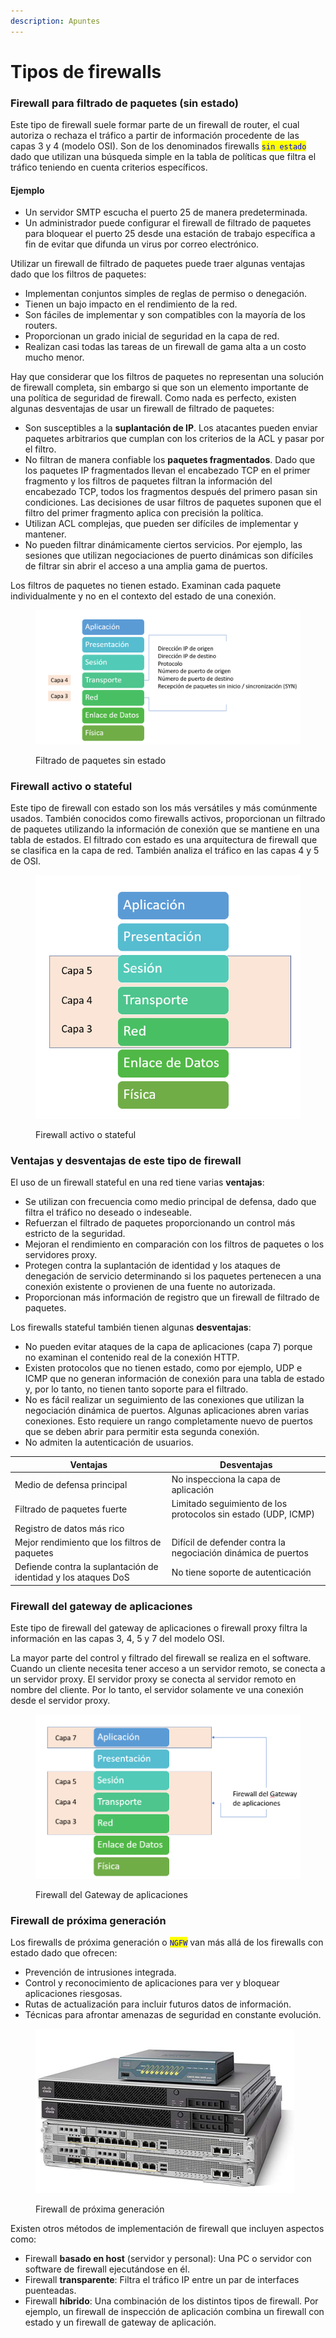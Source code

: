 ```yaml
---
description: Apuntes
---
```


# Tipos de firewalls

### Firewall para filtrado de paquetes (sin estado)

Este tipo de firewall suele formar parte de un firewall de router, el cual autoriza o rechaza el tráfico a partir de información procedente de las capas 3 y 4 (modelo OSI). Son de los denominados firewalls <mark style="color:blue;">`sin estado`</mark> dado que utilizan una búsqueda simple en la tabla de políticas que filtra el tráfico teniendo en cuenta criterios específicos.

#### Ejemplo&#x20;

* Un servidor SMTP escucha el puerto 25 de manera predeterminada.&#x20;
* Un administrador puede configurar el firewall de filtrado de paquetes para bloquear el puerto 25 desde una estación de trabajo específica a fin de evitar que difunda un virus por correo electrónico.

Utilizar un firewall de filtrado de paquetes puede traer algunas ventajas dado que los filtros de paquetes:

* Implementan conjuntos simples de reglas de permiso o denegación.
* Tienen un bajo impacto en el rendimiento de la red.
* Son fáciles de implementar y son compatibles con la mayoría de los routers.
* Proporcionan un grado inicial de seguridad en la capa de red.
* Realizan casi todas las tareas de un firewall de gama alta a un costo mucho menor.

Hay que considerar que los filtros de paquetes no representan una solución de firewall completa, sin embargo si que son un elemento importante de una política de seguridad de firewall. Como nada es perfecto, existen algunas desventajas de usar un firewall de filtrado de paquetes:

* Son susceptibles a la **suplantación de IP**. Los atacantes pueden enviar paquetes arbitrarios que cumplan con los criterios de la ACL y pasar por el filtro.
* No filtran de manera confiable los **paquetes fragmentados**. Dado que los paquetes IP fragmentados llevan el encabezado TCP en el primer fragmento y los filtros de paquetes filtran la información del encabezado TCP, todos los fragmentos después del primero pasan sin condiciones. Las decisiones de usar filtros de paquetes suponen que el filtro del primer fragmento aplica con precisión la política.
* Utilizan ACL complejas, que pueden ser difíciles de implementar y mantener.
* No pueden filtrar dinámicamente ciertos servicios. Por ejemplo, las sesiones que utilizan negociaciones de puerto dinámicas son difíciles de filtrar sin abrir el acceso a una amplia gama de puertos.

Los filtros de paquetes no tienen estado. Examinan cada paquete individualmente y no en el contexto del estado de una conexión.

<figure><img src="../../.gitbook/assets/image (4) (2) (3) (1).png" alt=""><figcaption><p>Filtrado de paquetes sin estado</p></figcaption></figure>

### &#x20;Firewall activo o stateful

Este tipo de firewall con estado son los más versátiles y más comúnmente usados. También conocidos como firewalls activos,  proporcionan un filtrado de paquetes utilizando la información de conexión que se mantiene en una tabla de estados. El filtrado con estado es una arquitectura de firewall que se clasifica en la capa de red. También analiza el tráfico en las capas 4 y 5 de OSI.

<figure><img src="../../.gitbook/assets/image (7) (5).png" alt=""><figcaption><p>Firewall activo o stateful</p></figcaption></figure>

&#x20;

### Ventajas y desventajas de este tipo de firewall

El uso de un firewall stateful en una red tiene varias **ventajas**:

* Se utilizan con frecuencia como medio principal de defensa, dado que filtra el tráfico no deseado o indeseable.
* Refuerzan el filtrado de paquetes proporcionando un control más estricto de la seguridad.
* Mejoran el rendimiento en comparación con los filtros de paquetes o los servidores proxy.
* Protegen contra la suplantación de identidad y los ataques de denegación de servicio determinando si los paquetes pertenecen a una conexión existente o provienen de una fuente no autorizada.
* Proporcionan más información de registro que un firewall de filtrado de paquetes.

Los firewalls stateful también tienen algunas **desventajas**:

* No pueden evitar ataques de la capa de aplicaciones (capa 7) porque no examinan el contenido real de la conexión HTTP.
* Existen protocolos que no tienen estado, como por ejemplo, UDP e ICMP que no generan información de conexión para una tabla de estado y, por lo tanto, no tienen tanto soporte para el filtrado.
* No es fácil realizar un seguimiento de las conexiones que utilizan la negociación dinámica de puertos. Algunas aplicaciones abren varias conexiones. Esto requiere un rango completamente nuevo de puertos que se deben abrir para permitir esta segunda conexión.
* No admiten la autenticación de usuarios.



| Ventajas                                                       | Desventajas                                                   |
| -------------------------------------------------------------- | ------------------------------------------------------------- |
| Medio de defensa principal                                     | No inspecciona la capa de aplicación                          |
| Filtrado de paquetes fuerte                                    | Limitado seguimiento de los protocolos sin estado (UDP, ICMP) |
| Registro de datos más rico                                     |                                                               |
| Mejor rendimiento que los filtros de paquetes                  | Difícil de defender contra la negociación dinámica de puertos |
| Defiende contra la suplantación de identidad y los ataques DoS | No tiene soporte de autenticación                             |

### Firewall del gateway de aplicaciones

Este tipo de firewall del gateway de aplicaciones o firewall proxy filtra la información en las capas 3, 4, 5 y 7 del modelo OSI.&#x20;

La mayor parte del control y filtrado del firewall se realiza en el software. Cuando un cliente necesita tener acceso a un servidor remoto, se conecta a un servidor proxy. El servidor proxy se conecta al servidor remoto en nombre del cliente. Por lo tanto, el servidor solamente ve una conexión desde el servidor proxy.

<figure><img src="../../.gitbook/assets/image (3) (1) (1) (1) (1) (1) (1) (1) (1) (1) (1) (1).png" alt=""><figcaption><p>Firewall del Gateway de aplicaciones</p></figcaption></figure>

### Firewall de próxima generación

Los firewalls de próxima generación o <mark style="color:blue;">`NGFW`</mark> van más allá de los firewalls con estado dado que ofrecen:

* Prevención de intrusiones integrada.
* Control y reconocimiento de aplicaciones para ver y bloquear aplicaciones riesgosas.
* Rutas de actualización para incluir futuros datos de información.
* Técnicas para afrontar amenazas de seguridad en constante evolución.

<figure><img src="../../.gitbook/assets/image (5) (1) (4).png" alt=""><figcaption><p>Firewall de próxima generación</p></figcaption></figure>

Existen otros métodos de implementación de firewall que incluyen aspectos como:

* Firewall **basado en host** (servidor y personal): Una PC o servidor con software de firewall ejecutándose en él.
* Firewall **transparente**: Filtra el tráfico IP entre un par de interfaces puenteadas.
* Firewall **híbrido**: Una combinación de los distintos tipos de firewall. Por ejemplo, un firewall de inspección de aplicación combina un firewall con estado y un firewall de gateway de aplicación.
